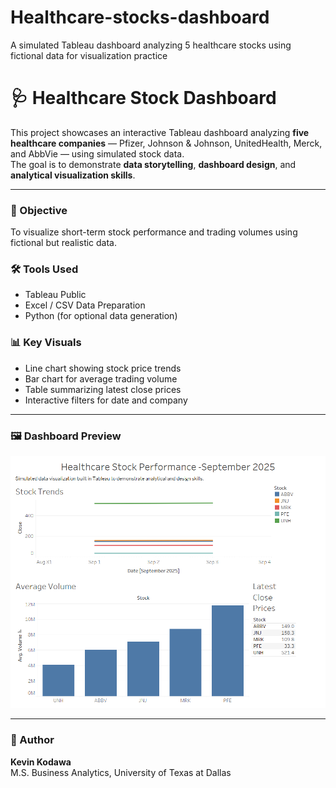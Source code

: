 # Healthcare-stocks-dashboard
A simulated Tableau dashboard analyzing 5 healthcare stocks using fictional data for visualization practice


# 🩺 Healthcare Stock Dashboard

This project showcases an interactive Tableau dashboard analyzing **five healthcare companies** — Pfizer, Johnson & Johnson, UnitedHealth, Merck, and AbbVie — using simulated stock data.  
The goal is to demonstrate **data storytelling**, **dashboard design**, and **analytical visualization skills**.

---

### 🎯 Objective
To visualize short-term stock performance and trading volumes using fictional but realistic data.

### 🛠️ Tools Used
- Tableau Public  
- Excel / CSV Data Preparation  
- Python (for optional data generation)

### 📊 Key Visuals
- Line chart showing stock price trends  
- Bar chart for average trading volume  
- Table summarizing latest close prices  
- Interactive filters for date and company  

---

### 🖼️ Dashboard Preview
![Dashboard Preview](healthcare_dashboard_screenshot.png)

---

### 🧠 Author
**Kevin Kodawa**  
M.S. Business Analytics, University of Texas at Dallas  
